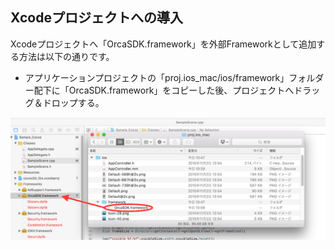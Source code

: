 ## Xcodeプロジェクトへの導入

Xcodeプロジェクトへ「OrcaSDK.framework」を外部Frameworkとして追加する方法は以下の通りです。

* アプリケーションプロジェクトの「proj.ios_mac/ios/framework」フォルダー配下に「OrcaSDK.framework」をコピーした後、プロジェクトへドラッグ＆ドロップする。

![integration01](./img01.png)

